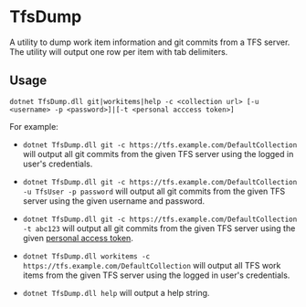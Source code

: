 # TfsDump
A utility to dump work item information and git commits from a TFS server.  The utility will output one row per item with tab delimiters.

## Usage

`dotnet TfsDump.dll git|workitems|help -c <collection url> [-u <username> -p <password>]|[-t <personal acccess token>]`

For example: 
* `dotnet TfsDump.dll git -c https://tfs.example.com/DefaultCollection` will output all git commits from the given TFS server using the logged in user's credentials.

* `dotnet TfsDump.dll git -c https://tfs.example.com/DefaultCollection -u TfsUser -p password` will output all git commits from the given TFS server using the given username and password.

* `dotnet TfsDump.dll git -c https://tfs.example.com/DefaultCollection -t abc123` will output all git commits from the given TFS server using the given [personal access token](https://docs.microsoft.com/en-us/azure/devops/organizations/accounts/use-personal-access-tokens-to-authenticate?view=vsts).

* `dotnet TfsDump.dll workitems -c https://tfs.example.com/DefaultCollection` will output all TFS work items from the given TFS server using the logged in user's credentials.

* `dotnet TfsDump.dll help` will output a help string.
